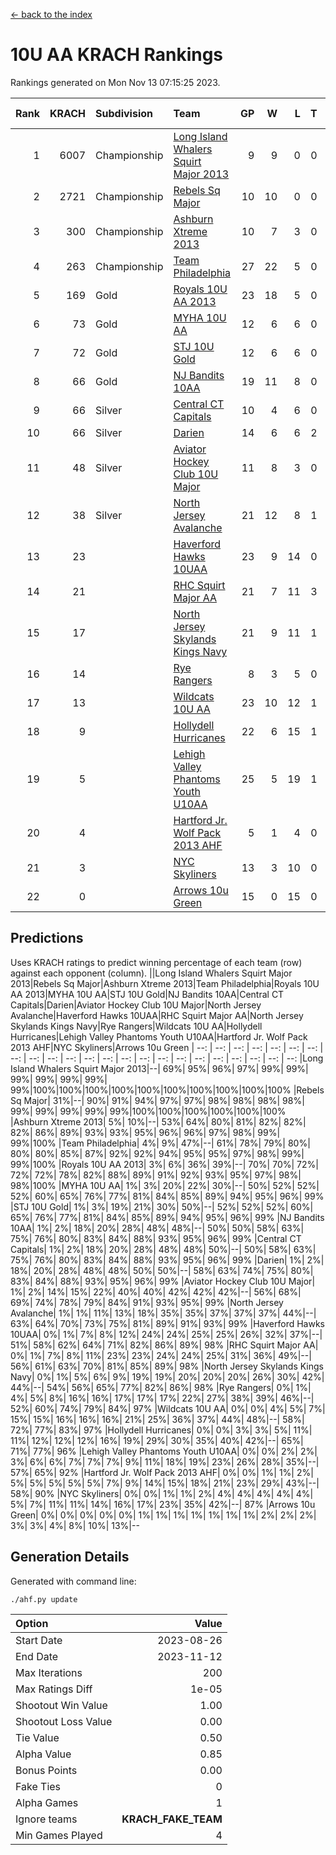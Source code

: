 [<- back to the index](readme.md)
# 10U AA KRACH Rankings
Rankings generated on Mon Nov 13 07:15:25 2023.

Rank|KRACH|Subdivision|Team|GP|W|L|T|OTW|OTL|SoS|Exp Wins|Win Diff
---:|---:|:---|:---|---:|---:|---:|---:|---:|---:|---:|---:|---:
1|6007|Championship|[Long Island Whalers Squirt Major 2013](https://gamesheetstats.com/seasons/3659/teams/140229/schedule)|9|9|0|0|0|0|97|9.8|-0.0
2|2721|Championship|[Rebels Sq Major](https://gamesheetstats.com/seasons/3659/teams/140243/schedule)|10|10|0|0|0|0|40|10.8|-0.0
3|300|Championship|[Ashburn Xtreme 2013](https://gamesheetstats.com/seasons/3659/teams/140230/schedule)|10|7|3|0|0|0|642|7.9|0.0
4|263|Championship|[Team Philadelphia](https://gamesheetstats.com/seasons/3659/teams/140238/schedule)|27|22|5|0|0|1|273|22.9|0.0
5|169|Gold|[Royals 10U AA 2013](https://gamesheetstats.com/seasons/3659/teams/140237/schedule)|23|18|5|0|2|1|307|18.9|0.0
6|73|Gold|[MYHA 10U AA](https://gamesheetstats.com/seasons/3659/teams/140235/schedule)|12|6|6|0|0|0|735|6.9|0.0
7|72|Gold|[STJ 10U Gold](https://gamesheetstats.com/seasons/3659/teams/140234/schedule)|12|6|6|0|2|1|120|6.9|0.0
8|66|Gold|[NJ Bandits 10AA](https://gamesheetstats.com/seasons/3659/teams/140232/schedule)|19|11|8|0|0|1|368|11.9|0.0
9|66|Silver|[Central CT Capitals](https://gamesheetstats.com/seasons/3659/teams/140231/schedule)|10|4|6|0|0|0|1108|4.9|0.0
10|66|Silver|[Darien](https://gamesheetstats.com/seasons/3659/teams/140245/schedule)|14|6|6|2|0|0|588|7.9|0.0
11|48|Silver|[Aviator Hockey Club 10U Major](https://gamesheetstats.com/seasons/3659/teams/140244/schedule)|11|8|3|0|0|0|23|8.9|0.0
12|38|Silver|[North Jersey Avalanche](https://gamesheetstats.com/seasons/3659/teams/140249/schedule)|21|12|8|1|2|0|51|13.4|0.0
13|23||[Haverford Hawks 10UAA](https://gamesheetstats.com/seasons/3659/teams/140236/schedule)|23|9|14|0|0|0|197|9.9|0.0
14|21||[RHC Squirt Major AA](https://gamesheetstats.com/seasons/3659/teams/140241/schedule)|21|7|11|3|1|0|350|9.4|0.0
15|17||[North Jersey Skylands Kings Navy](https://gamesheetstats.com/seasons/3659/teams/140247/schedule)|21|9|11|1|0|2|39|10.4|0.0
16|14||[Rye Rangers](https://gamesheetstats.com/seasons/3659/teams/140242/schedule)|8|3|5|0|0|1|65|3.9|0.0
17|13||[Wildcats 10U AA](https://gamesheetstats.com/seasons/3659/teams/140250/schedule)|23|10|12|1|1|0|39|11.4|0.0
18|9||[Hollydell Hurricanes](https://gamesheetstats.com/seasons/3659/teams/140240/schedule)|22|6|15|1|0|1|442|7.4|0.0
19|5||[Lehigh Valley Phantoms Youth U10AA](https://gamesheetstats.com/seasons/3659/teams/140239/schedule)|25|5|19|1|0|0|295|6.4|0.0
20|4||[Hartford Jr. Wolf Pack 2013 AHF](https://gamesheetstats.com/seasons/3659/teams/140246/schedule)|5|1|4|0|0|0|474|1.9|0.0
21|3||[NYC Skyliners](https://gamesheetstats.com/seasons/3659/teams/140252/schedule)|13|3|10|0|0|0|28|3.9|0.0
22|0||[Arrows 10u Green](https://gamesheetstats.com/seasons/3659/teams/140251/schedule)|15|0|15|0|0|0|193|0.9|0.0

## Predictions
Uses KRACH ratings to predict winning percentage of each team (row) against each opponent (column).
||Long Island Whalers Squirt Major 2013|Rebels Sq Major|Ashburn Xtreme 2013|Team Philadelphia|Royals 10U AA 2013|MYHA 10U AA|STJ 10U Gold|NJ Bandits 10AA|Central CT Capitals|Darien|Aviator Hockey Club 10U Major|North Jersey Avalanche|Haverford Hawks 10UAA|RHC Squirt Major AA|North Jersey Skylands Kings Navy|Rye Rangers|Wildcats 10U AA|Hollydell Hurricanes|Lehigh Valley Phantoms Youth U10AA|Hartford Jr. Wolf Pack 2013 AHF|NYC Skyliners|Arrows 10u Green
| --: | --: | --: | --: | --: | --: | --: | --: | --: | --: | --: | --: | --: | --: | --: | --: | --: | --: | --: | --: | --: | --: | --: 
|Long Island Whalers Squirt Major 2013|--| 69%| 95%| 96%| 97%| 99%| 99%| 99%| 99%| 99%| 99%| 99%|100%|100%|100%|100%|100%|100%|100%|100%|100%|100%
|Rebels Sq Major| 31%|--| 90%| 91%| 94%| 97%| 97%| 98%| 98%| 98%| 98%| 99%| 99%| 99%| 99%| 99%|100%|100%|100%|100%|100%|100%
|Ashburn Xtreme 2013|  5%| 10%|--| 53%| 64%| 80%| 81%| 82%| 82%| 82%| 86%| 89%| 93%| 93%| 95%| 96%| 96%| 97%| 98%| 99%| 99%|100%
|Team Philadelphia|  4%|  9%| 47%|--| 61%| 78%| 79%| 80%| 80%| 80%| 85%| 87%| 92%| 92%| 94%| 95%| 95%| 97%| 98%| 99%| 99%|100%
|Royals 10U AA 2013|  3%|  6%| 36%| 39%|--| 70%| 70%| 72%| 72%| 72%| 78%| 82%| 88%| 89%| 91%| 92%| 93%| 95%| 97%| 98%| 98%|100%
|MYHA 10U AA|  1%|  3%| 20%| 22%| 30%|--| 50%| 52%| 52%| 52%| 60%| 65%| 76%| 77%| 81%| 84%| 85%| 89%| 94%| 95%| 96%| 99%
|STJ 10U Gold|  1%|  3%| 19%| 21%| 30%| 50%|--| 52%| 52%| 52%| 60%| 65%| 76%| 77%| 81%| 84%| 85%| 89%| 94%| 95%| 96%| 99%
|NJ Bandits 10AA|  1%|  2%| 18%| 20%| 28%| 48%| 48%|--| 50%| 50%| 58%| 63%| 75%| 76%| 80%| 83%| 84%| 88%| 93%| 95%| 96%| 99%
|Central CT Capitals|  1%|  2%| 18%| 20%| 28%| 48%| 48%| 50%|--| 50%| 58%| 63%| 75%| 76%| 80%| 83%| 84%| 88%| 93%| 95%| 96%| 99%
|Darien|  1%|  2%| 18%| 20%| 28%| 48%| 48%| 50%| 50%|--| 58%| 63%| 74%| 75%| 80%| 83%| 84%| 88%| 93%| 95%| 96%| 99%
|Aviator Hockey Club 10U Major|  1%|  2%| 14%| 15%| 22%| 40%| 40%| 42%| 42%| 42%|--| 56%| 68%| 69%| 74%| 78%| 79%| 84%| 91%| 93%| 95%| 99%
|North Jersey Avalanche|  1%|  1%| 11%| 13%| 18%| 35%| 35%| 37%| 37%| 37%| 44%|--| 63%| 64%| 70%| 73%| 75%| 81%| 89%| 91%| 93%| 99%
|Haverford Hawks 10UAA|  0%|  1%|  7%|  8%| 12%| 24%| 24%| 25%| 25%| 26%| 32%| 37%|--| 51%| 58%| 62%| 64%| 71%| 82%| 86%| 89%| 98%
|RHC Squirt Major AA|  0%|  1%|  7%|  8%| 11%| 23%| 23%| 24%| 24%| 25%| 31%| 36%| 49%|--| 56%| 61%| 63%| 70%| 81%| 85%| 89%| 98%
|North Jersey Skylands Kings Navy|  0%|  1%|  5%|  6%|  9%| 19%| 19%| 20%| 20%| 20%| 26%| 30%| 42%| 44%|--| 54%| 56%| 65%| 77%| 82%| 86%| 98%
|Rye Rangers|  0%|  1%|  4%|  5%|  8%| 16%| 16%| 17%| 17%| 17%| 22%| 27%| 38%| 39%| 46%|--| 52%| 60%| 74%| 79%| 84%| 97%
|Wildcats 10U AA|  0%|  0%|  4%|  5%|  7%| 15%| 15%| 16%| 16%| 16%| 21%| 25%| 36%| 37%| 44%| 48%|--| 58%| 72%| 77%| 83%| 97%
|Hollydell Hurricanes|  0%|  0%|  3%|  3%|  5%| 11%| 11%| 12%| 12%| 12%| 16%| 19%| 29%| 30%| 35%| 40%| 42%|--| 65%| 71%| 77%| 96%
|Lehigh Valley Phantoms Youth U10AA|  0%|  0%|  2%|  2%|  3%|  6%|  6%|  7%|  7%|  7%|  9%| 11%| 18%| 19%| 23%| 26%| 28%| 35%|--| 57%| 65%| 92%
|Hartford Jr. Wolf Pack 2013 AHF|  0%|  0%|  1%|  1%|  2%|  5%|  5%|  5%|  5%|  5%|  7%|  9%| 14%| 15%| 18%| 21%| 23%| 29%| 43%|--| 58%| 90%
|NYC Skyliners|  0%|  0%|  1%|  1%|  2%|  4%|  4%|  4%|  4%|  4%|  5%|  7%| 11%| 11%| 14%| 16%| 17%| 23%| 35%| 42%|--| 87%
|Arrows 10u Green|  0%|  0%|  0%|  0%|  0%|  1%|  1%|  1%|  1%|  1%|  1%|  1%|  2%|  2%|  2%|  3%|  3%|  4%|  8%| 10%| 13%|--

## Generation Details

Generated with command line:
```
./ahf.py update
```

| Option | Value |
| :----- | ----: |
| Start Date | 2023-08-26 |
| End Date | 2023-11-12 |
| Max Iterations | 200 |
| Max Ratings Diff | 1e-05 |
| Shootout Win Value | 1.00 |
| Shootout Loss Value | 0.00 |
| Tie Value | 0.50 |
| Alpha Value | 0.85 |
| Bonus Points | 0.00 |
| Fake Ties | 0 |
| Alpha Games | 1 |
| Ignore teams | __KRACH_FAKE_TEAM__ |
| Min Games Played | 4 |


